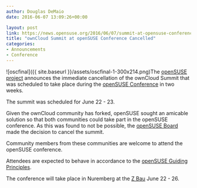 ```yaml
---
author: Douglas DeMaio
date: 2016-06-07 13:09:26+00:00

layout: post
link: https://news.opensuse.org/2016/06/07/summit-at-opensuse-conference-cancelled/
title: "ownCloud Summit at openSUSE Conference Cancelled"
categories:
- Announcements
- Conference
---
```

![oscfinal]({{ site.baseurl }}/assets/oscfinal-1-300x214.png)The [openSUSE project](https://www.opensuse.org/) announces the immediate cancellation of the ownCloud Summit that was scheduled to take place during the [openSUSE Conference](https://events.opensuse.org/conference/oSC16) in two weeks.

The summit was scheduled for June 22 - 23.

Given the ownCloud community has forked, openSUSE sought an amicable solution so that both communities could take part in the openSUSE conference. As this was found to not be possible, the [openSUSE Board](https://en.opensuse.org/openSUSE:Board) made the decision to cancel the summit.

Community members from these communities are welcome to attend the openSUSE conference.

Attendees are expected to behave in accordance to the [openSUSE Guiding Principles](https://en.opensuse.org/openSUSE:Guiding_principles).

The conference will take place in Nuremberg at the [Z Bau](http://z-bau.com/) June 22 - 26.		
